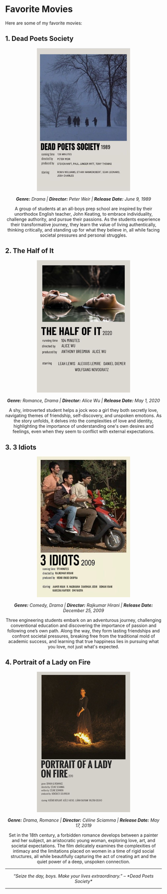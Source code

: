 # Favorite Movies

Here are some of my favorite movies:

<p align="center"><h2>1. Dead Poets Society</h2></p>  
<p align="center"><img src="https://github.com/franchescaLei/app-dev/blob/readme-edits/dpsrin.jpg" width="300"/></p>  
<p align="center"><i><strong>Genre:</strong> Drama | <strong>Director:</strong> Peter Weir | <strong>Release Date:</strong> June 9, 1989</i></p>
<p align="center">A group of students at an all-boys prep school are inspired by their unorthodox English teacher, John Keating, to embrace individuality, challenge authority, and pursue their passions. As the students experience their transformative journey, they learn the value of living authentically, thinking critically, and standing up for what they believe in, all while facing societal pressures and personal struggles.</p>  

<p align="center"><h2>2. The Half of It</h2></p>  
<p align="center"><img src="https://github.com/franchescaLei/app-dev/blob/readme-edits/halfofit.jpg" width="300"/></p>  
<p align="center"><i><strong>Genre:</strong> Romance, Drama | <strong>Director:</strong> Alice Wu | <strong>Release Date:</strong> May 1, 2020</i></p>
<p align="center">A shy, introverted student helps a jock woo a girl they both secretly love, navigating themes of friendship, self-discovery, and unspoken emotions. As the story unfolds, it delves into the complexities of love and identity, highlighting the importance of understanding one's own desires and feelings, even when they seem to conflict with external expectations.</p>  

<p align="center"><h2>3. 3 Idiots</h2></p>  
<p align="center"><img src="https://github.com/franchescaLei/app-dev/blob/readme-edits/3idiots.jpg" width="300"/></p>  
<p align="center"><i><strong>Genre:</strong> Comedy, Drama | <strong>Director:</strong> Rajkumar Hirani | <strong>Release Date:</strong> December 25, 2009</i></p>
<p align="center">Three engineering students embark on an adventurous journey, challenging conventional education and discovering the importance of passion and following one’s own path. Along the way, they form lasting friendships and confront societal pressures, breaking free from the traditional mold of academic success, and learning that true happiness lies in pursuing what you love, not just what's expected.</p>  

<p align="center"><h2>4. Portrait of a Lady on Fire</h2></p>  
<p align="center"><img src="https://github.com/franchescaLei/app-dev/blob/readme-edits/portrait.jpg" width="300"/></p>  
<p align="center"><i><strong>Genre:</strong> Drama, Romance | <strong>Director:</strong> Céline Sciamma | <strong>Release Date:</strong> May 17, 2019</i></p>
<p align="center">Set in the 18th century, a forbidden romance develops between a painter and her subject, an aristocratic young woman, exploring love, art, and societal expectations. The film delicately examines the complexities of intimacy and the limitations placed on women in a time of rigid social structures, all while beautifully capturing the act of creating art and the quiet power of a deep, unspoken connection.</p>

---
<p align="center"><i>“Seize the day, boys. Make your lives extraordinary.” – *Dead Poets Society*</i></p>

---


